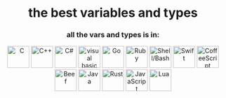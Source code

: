 <h1 align="center">the best variables and types</h1>
<h3 align="center">all the vars and types is in:</h3>
<div align="center">
<img alt="C" src="https://upload.wikimedia.org/wikipedia/commons/thumb/1/18/C_Programming_Language.svg/1200px-C_Programming_Language.svg.png" height=50 >
<img alt="C++" src="https://craftechgroup.com/wp-content/uploads/2018/09/1200px-ISO_C_Logo.svg_.png" height=50 >
<img alt="C#" src="https://res.cloudinary.com/teepublic/image/private/s--pBVb4Pp7--/t_Resized%20Artwork/c_fit,g_north_west,h_954,w_954/co_262c3a,e_outline:48/co_262c3a,e_outline:inner_fill:48/co_ffffff,e_outline:48/co_ffffff,e_outline:inner_fill:48/co_bbbbbb,e_outline:3:1000/c_mpad,g_center,h_1260,w_1260/b_rgb:eeeeee/c_limit,f_auto,h_630,q_90,w_630/v1571954737/production/designs/6458087_0.jpg" height=50 >
<img alt="visual basic .net" src="https://upload.wikimedia.org/wikipedia/commons/thumb/4/40/VB.NET_Logo.svg/1200px-VB.NET_Logo.svg.png" height=50 >
<img alt="Go" src="https://upload.wikimedia.org/wikipedia/commons/thumb/0/05/Go_Logo_Blue.svg/1200px-Go_Logo_Blue.svg.png" height=50 >
<img alt="Ruby" src="https://upload.wikimedia.org/wikipedia/commons/thumb/7/73/Ruby_logo.svg/1200px-Ruby_logo.svg.png" height=50 >
<img alt="Shell/Bash" src="https://mpng.subpng.com/20180808/ytw/kisspng-bash-shell-script-bourne-shell-scripting-language-create-and-delete-files-and-folders-in-bash-from-5b6ab0e6d589e2.2952756215337187588747.jpg" height=50 >
<img alt="Swift" src="https://developer.apple.com/swift/images/swift-og.png" height=50 >
<img alt="CoffeeScript" src="https://w7.pngwing.com/pngs/564/256/png-transparent-coffeescript-original-logo-icon-thumbnail.png" height=50 >
<img alt="Beef" src="https://www.beeflang.org/img/Beef384.png" height=50 >
<img alt="Java" src="https://codedocs.org/images/java.png" height=50 >
<img alt="Rust" src="https://upload.wikimedia.org/wikipedia/commons/thumb/d/d5/Rust_programming_language_black_logo.svg/1200px-Rust_programming_language_black_logo.svg.png" height=50 >
<img alt="JavaScript" src="https://i.pinimg.com/736x/5a/10/dc/5a10dc26f67f4217c22136dbd69dbc47--javascript-sticker.jpg" height=50 >
<img alt="Lua" src="https://upload.wikimedia.org/wikipedia/commons/thumb/c/cf/Lua-Logo.svg/1200px-Lua-Logo.svg.png" height=50 >
</div>
